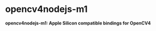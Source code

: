 opencv4nodejs-m1
=============

**opencv4nodejs-m1: Apple Silicon compatible bindings for OpenCV4**
